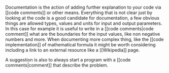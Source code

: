 
Documentation is the action of adding further explanation to your code via [[code comments]] or other means.
Everything that is not clear just by looking at the code is a good candidate for documentation, a few obvious things are allowed types, values and units for input and output parameters. In this case for example it is useful to write in a [[code comments|code comment]] what are the boundaries for the input values, like non negative numbers and more.
When documenting more complex thing, like the [[code implementation]] of mathematical formula it might be worth considering including a link to an external resource like a [[Wikipedia]] page.

A suggestion is also to always start a program with a [[code comments|comment]] that describe the problem.

